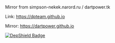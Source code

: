 Mirror from simpson-nekek.narord.ru / dartpower.tk 

Link: https://dpteam.github.io 

Mirror: https://dartpower.github.io 

[![DepShield Badge](https://depshield.sonatype.org/badges/dpteam/dpteam.github.io/depshield.svg)](https://depshield.github.io)
